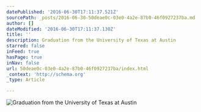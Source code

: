 ```yaml
---
datePublished: '2016-06-30T17:11:37.521Z'
sourcePath: _posts/2016-06-30-50deae0c-03e0-4a2e-87b0-46f0927237ba.md
author: []
dateModified: '2016-06-30T17:11:37.130Z'
title: ''
description: Graduation from the University of Texas at Austin
starred: false
inFeed: true
hasPage: true
inNav: false
url: 50deae0c-03e0-4a2e-87b0-46f0927237ba/index.html
_context: 'http://schema.org'
_type: Article

---
```

![Graduation from the University of Texas at Austin](https://the-grid-user-content.s3-us-west-2.amazonaws.com/ae397731-985f-43c3-a697-259ca2ce6d3e.jpg)